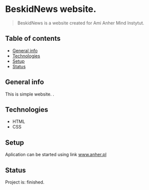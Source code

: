 
# BeskidNews website.
>BeskidNews is a website created for Ami Anher Mind Instytut. 

## Table of contents
* [General info](#general-info)
* [Technologies](#technologies)
* [Setup](#setup)
* [Status](#status)

## General info

This is simple website. .

## Technologies

* HTML
* CSS

## Setup
Aplication can be started using link www.anher.pl

## Status
Project is: finished.

